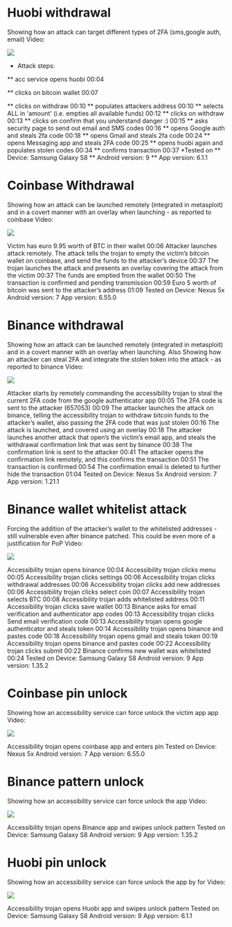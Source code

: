 # Huobi withdrawal 
Showing how an attack can target different types of 2FA (sms,google auth, email) 
Video: 

[![](http://img.youtube.com/vi/7rKeRlfDrkw/0.jpg)](http://www.youtube.com/watch?v=7rKeRlfDrkw "Huobi Withdraw")

* Attack steps:

** acc service opens huobi 00:04

** clicks on bitcoin wallet  00:07

** clicks on withdraw 00:10
** populates attackers address 00:10
** selects ALL in 'amount' (i.e. empties all available funds) 00:12
** clicks on withdraw 00:13
** clicks on confirm that you understand danger :) 00:15
** asks security page to send out email and SMS codes 00:16
** opens Google auth and steals 2fa code 00:18
** opens Gmail and steals 2fa code 00:24
** opens Messaging app and steals 2FA code 00:25
** opens huobi again and populates stolen codes 00:34
** confirms transaction 00:37
*Tested on 
** Device: Samsung Galaxy S8
** Android version: 9
** App version: 6.1.1

# Coinbase Withdrawal 
Showing how an attack can be launched remotely (integrated in metasploit) and in a covert manner with an overlay when launching - as reported to coinbase
Video: 

[![](http://img.youtube.com/vi/MLHUin479kI/0.jpg)](http://www.youtube.com/watch?v=MLHUin479kI "Coinbase Withdraw")

Victim has euro 9.95 worth of BTC in their wallet 00:06
Attacker launches attack remotely. The attack tells the trojan to empty the victim’s bitcoin wallet on coinbase, and send the funds to the attacker’s device 00:37
The trojan launches the attack and presents an overlay covering the attack from the victim 00:37
The funds are emptied from the wallet 00:50
The transaction is confirmed and pending transmission 00:59
Euro 5 worth of bitcoin was sent to the attacker’s address 01:09
Tested on 
Device: Nexus 5x
Android version: 7
App version: 6.55.0

# Binance withdrawal 
Showing how an attack can be launched remotely (integrated in metasploit) and in a covert manner with an overlay when launching. Also Showing how an attacker can steal 2FA and integrate the stolen token into the attack - as reported to binance
Video: 

[![](http://img.youtube.com/vi/NE4rX27nQ8A/0.jpg)](http://www.youtube.com/watch?v=NE4rX27nQ8A "Binance Withdraw")

Attacker starts by remotely commanding the accessibility trojan to steal the current 2FA code from the google authenticator app 00:05
The 2FA code is sent to the attacker (657053) 00:09
The attacker launches the attack on binance, telling the accessibility trojan to withdraw bitcoin funds to the attacker’s wallet, also passing the 2FA code that was just stolen 00:16
The attack is launched, and covered using an overlay 00:18
The attacker launches another attack that open’s the victim’s email app, and steals the withdrawal confirmation link that was sent by binance 00:38
The confirmation link is sent to the attacker 00:41
The attacker opens the confirmation link remotely, and this confirms the transaction 00:51
The transaction is confirmed 00:54
The confirmation email is deleted to further hide the transaction 01:04
Tested on 
Device: Nexus 5x
Android version: 7
App version: 1.21.1

# Binance wallet whitelist attack 
Forcing the addition of the attacker’s wallet to the whitelisted addresses - still vulnerable even after binance patched. This could be even more of a justification for PoP
Video:

[![](http://img.youtube.com/vi/W_RUHK31UCw/0.jpg)](http://www.youtube.com/watch?v=W_RUHK31UCw "Binance Whitelist")

Accessibility trojan opens binance 00:04
Accessibility trojan clicks menu 00:05
Accessibility trojan clicks settings 00:06
Accessibility trojan clicks withdrawal addresses 00:06
Accessibility trojan clicks add new addresses 00:06
Accessibility trojan clicks select coin 00:07
Accessibility trojan selects BTC 00:08
Accessibility trojan adds whitelisted address 00:11
Accessibility trojan clicks save wallet 00:13
Binance asks for email verification and authenticator app codes 00:13
Accessibility trojan clicks Send email verification code 00:13
Accessibility trojan opens google authenticator and steals token 00:14
Accessibility trojan opens binance and pastes code 00:18
Accessibility trojan opens gmail and steals token 00:19
Accessibility trojan opens binance and pastes code 00:22
Accessibility trojan clicks submit 00:22
Binance confirms new wallet was whitelisted 00:24
Tested on 
Device: Samsung Galaxy S8
Android version: 9
App version: 1.35.2

# Coinbase pin unlock 
Showing how an accessibility service can force unlock the victim app app
Video: 

[![](http://img.youtube.com/vi/vmZNzONYhlU/0.jpg)](http://www.youtube.com/watch?v=vmZNzONYhlU "Coinbase Unlock")

Accessibility trojan opens coinbase app and enters pin 
Tested on 
Device: Nexus 5x
Android version: 7
App version: 6.55.0

# Binance pattern unlock 
Showing how an accessibility service can force unlock the app
Video: 

[![](http://img.youtube.com/vi/5XTwU_9tqHw/0.jpg)](http://www.youtube.com/watch?v=5XTwU_9tqHw "Binance Unlock")

Accessibility trojan opens Binance app and swipes unlock pattern
Tested on 
Device: Samsung Galaxy S8
Android version: 9
App version: 1.35.2

# Huobi pin unlock 
Showing how an accessibility service can force unlock the app by for
Video:

[![](http://img.youtube.com/vi/8Yz0Ugb6oUw/0.jpg)](http://www.youtube.com/watch?v=8Yz0Ugb6oUw "Huobi unlock")

Accessibility trojan opens Huobi app and swipes unlock pattern
Tested on 
Device: Samsung Galaxy S8
Android version: 9
App version: 6.1.1
